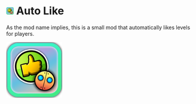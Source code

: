 # <img src="logo.png" width="20" alt="the mod's logo" /> Auto Like 

As the mod name implies, this is a small mod that automatically likes levels for players. 

<img src="logo.png" width="150" alt="the mod's logo" />

